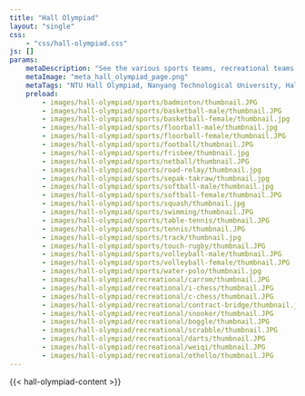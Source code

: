 ```yaml
---
title: "Hall Olympiad"
layout: "single"
css: 
    - "css/hall-olympiad.css"
js: []
params:
    metaDescription: "See the various sports teams, recreational teams and cultural groups in Hall 3."
    metaImage: "meta_hall_olympiad_page.png"
    metaTags: "NTU Hall Olympiad, Nanyang Technological University, Hall Olympiad, Inter-Hall Games, Inter-Hall Dance Competition, Sports Teams NTU, Recreational Teams NTU, Cultural Groups NTU, Badminton NTU, Basketball NTU, Floorball NTU, Football NTU, Frisbee NTU, Netball NTU, Road Relay NTU, Sepak Takraw NTU, Softball NTU, Squash NTU, Swimming NTU, Table Tennis NTU, Tennis NTU, Track NTU, Touch Rugby NTU, Volleyball NTU, Water Polo NTU, Carrom NTU, Chess NTU, Contract Bridge NTU, Snooker NTU, Boggle NTU, Scrabble NTU, Darts NTU, Weiqi NTU, Othello NTU, Absolut3 NTU, Jamband NTU, Vipers NTU, NTU Student Events"
    preload:
        - images/hall-olympiad/sports/badminton/thumbnail.JPG
        - images/hall-olympiad/sports/basketball-male/thumbnail.JPG
        - images/hall-olympiad/sports/basketball-female/thumbnail.jpg
        - images/hall-olympiad/sports/floorball-male/thumbnail.jpg
        - images/hall-olympiad/sports/floorball-female/thumbnail.JPG
        - images/hall-olympiad/sports/football/thumbnail.JPG
        - images/hall-olympiad/sports/frisbee/thumbnail.jpg
        - images/hall-olympiad/sports/netball/thumbnail.JPG
        - images/hall-olympiad/sports/road-relay/thumbnail.jpg
        - images/hall-olympiad/sports/sepak-takraw/thumbnail.jpg
        - images/hall-olympiad/sports/softball-male/thumbnail.jpg
        - images/hall-olympiad/sports/softball-female/thumbnail.JPG
        - images/hall-olympiad/sports/squash/thumbnail.jpg
        - images/hall-olympiad/sports/swimming/thumbnail.JPG
        - images/hall-olympiad/sports/table-tennis/thumbnail.JPG
        - images/hall-olympiad/sports/tennis/thumbnail.JPG
        - images/hall-olympiad/sports/track/thumbnail.jpg
        - images/hall-olympiad/sports/touch-rugby/thumbnail.JPG
        - images/hall-olympiad/sports/volleyball-male/thumbnail.JPG
        - images/hall-olympiad/sports/volleyball-female/thumbnail.JPG
        - images/hall-olympiad/sports/water-polo/thumbnail.jpg
        - images/hall-olympiad/recreational/carrom/thumbnail.JPG
        - images/hall-olympiad/recreational/i-chess/thumbnail.JPG
        - images/hall-olympiad/recreational/c-chess/thumbnail.JPG
        - images/hall-olympiad/recreational/contract-bridge/thumbnail.jpg
        - images/hall-olympiad/recreational/snooker/thumbnail.JPG
        - images/hall-olympiad/recreational/boggle/thumbnail.JPG
        - images/hall-olympiad/recreational/scrabble/thumbnail.JPG
        - images/hall-olympiad/recreational/darts/thumbnail.JPG
        - images/hall-olympiad/recreational/weiqi/thumbnail.JPG
        - images/hall-olympiad/recreational/othello/thumbnail.JPG
---
```


{{< hall-olympiad-content >}}

